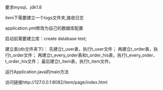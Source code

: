 要求mysql、jdk1.8

item下需要建立一个logs文件夹,接收日志

application.yml修改为自己的数据库配置

启动前需要建立库：create database test;

建立表(db文件夹下)：
先建立t_user表，执行t_user文件；
再建立t_order表，执行t_order文件；
再建立t_every_order表和t_order_his表，执行t_every_order、t_order_his文件；
最后建立t_item表，执行t_item文件。

运行Application.java的main方法

访问链接http://127.0.0.1:8082/item/page/index.html